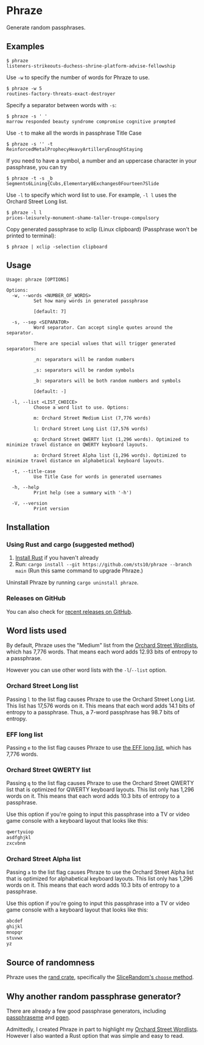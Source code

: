 # Phraze

Generate random passphrases. 

## Examples

```
$ phraze
listeners-strikeouts-duchess-shrine-platform-advise-fellowship
```

Use `-w` to specify the number of words for Phraze to use.
```
$ phraze -w 5
routines-factory-threats-exact-destroyer
```

Specify a separator between words with `-s`:
```
$ phraze -s ' '
marrow responded beauty syndrome compromise cognitive prompted
```

Use `-t` to make all the words in passphrase Title Case
```
$ phraze -s '' -t
ReinforcedMetalProphecyHeavyArtilleryEnoughStaying
```

If you need to have a symbol, a number and an uppercase character in your passphrase, you can try
```
$ phraze -t -s _b
Segments6Lining{Cubs,Elementary8Exchanges0Fourteen7Slide
```

Use `-l` to specify which word list to use. For example, `-l l` uses the Orchard Street Long list.
```
$ phraze -l l
prices-leisurely-monument-shame-taller-troupe-compulsory
```

Copy generated passphrase to xclip (Linux clipboard) (Passphrase won't be printed to terminal):
```
$ phraze | xclip -selection clipboard
```

## Usage
```text
Usage: phraze [OPTIONS]

Options:
  -w, --words <NUMBER_OF_WORDS>
          Set how many words in generated passphrase
          
          [default: 7]

  -s, --sep <SEPARATOR>
          Word separator. Can accept single quotes around the separator.
          
          There are special values that will trigger generated separators:
          
          _n: separators will be random numbers
          
          _s: separators will be random symbols
          
          _b: separators will be both random numbers and symbols
          
          [default: -]

  -l, --list <LIST_CHOICE>
          Choose a word list to use. Options:
          
          m: Orchard Street Medium List (7,776 words)
          
          l: Orchard Street Long List (17,576 words)
          
          q: Orchard Street QWERTY list (1,296 words). Optimized to minimize travel distance on QWERTY keyboard layouts.
          
          a: Orchard Street Alpha list (1,296 words). Optimized to minimize travel distance on alphabetical keyboard layouts.

  -t, --title-case
          Use Title Case for words in generated usernames

  -h, --help
          Print help (see a summary with '-h')

  -V, --version
          Print version
```

## Installation

### Using Rust and cargo (suggested method)
1. [Install Rust](https://www.rust-lang.org/tools/install) if you haven't already
2. Run: `cargo install --git https://github.com/sts10/phraze --branch main` (Run this same command to upgrade Phraze.)

Uninstall Phraze by running `cargo uninstall phraze`.

### Releases on GitHub
You can also check for [recent releases on GitHub](https://github.com/sts10/phraze/releases).

## Word lists used

<!-- Phraze uses the [Orchard Street Lists](https://github.com/sts10/orchard-street-wordlists). These word lists are licensed separately. See that project's repository for licensing information concerning the word lists. All of the Orchard Street Wordlists lists are uniquely decodable, so they are safe to use without a separator between words. -->

By default, Phraze uses the "Medium" list from the [Orchard Street Wordlists](https://github.com/sts10/orchard-street-wordlists), which has 7,776 words. That means each word adds 12.93 bits of entropy to a passphrase.

However you can use other word lists with the `-l`/`--list` option.

### Orchard Street Long list
Passing `l` to the list flag causes Phraze to use the Orchard Street Long List. This list has 17,576 words on it. This means that each word adds 14.1 bits of entropy to a passphrase. Thus, a 7-word passphrase has 98.7 bits of entropy.

### EFF long list
Passing `e` to the list flag causes Phraze to use [the EFF long list](https://www.eff.org/deeplinks/2016/07/new-wordlists-random-passphrases), which has 7,776 words.

### Orchard Street QWERTY list
Passing `q` to the list flag causes Phraze to use the Orchard Street QWERTY list that is optimized for QWERTY keyboard layouts. This list only has 1,296 words on it. This means that each word adds 10.3 bits of entropy to a passphrase.

Use this option if you're going to input this passphrase into a TV or video game console with a keyboard layout that looks like this:

```txt
qwertyuiop
asdfghjkl
zxcvbnm
```

### Orchard Street Alpha list
Passing `a` to the list flag causes Phraze to use the Orchard Street Alpha list that is optimized for alphabetical keyboard layouts. This list only has 1,296 words on it. This means that each word adds 10.3 bits of entropy to a passphrase.

Use this option if you're going to input this passphrase into a TV or video game console with a keyboard layout that looks like this:

```txt
abcdef
ghijkl
mnopqr
stuvwx
yz
```

## Source of randomness

Phraze uses the [rand crate](https://github.com/rust-random/rand), specifically the [SliceRandom's `choose` method](https://docs.rs/rand/latest/rand/seq/trait.SliceRandom.html#tymethod.choose).

## Why another random passphrase generator?

There are already a few good passphrase generators, including [passphraseme](https://github.com/micahflee/passphraseme) and [pgen](https://github.com/ctsrc/Pgen). 

Admittedly, I created Phraze in part to highlight my [Orchard Street Wordlists](https://github.com/sts10/orchard-street-wordlists). However I also wanted a Rust option that was simple and easy to read.
